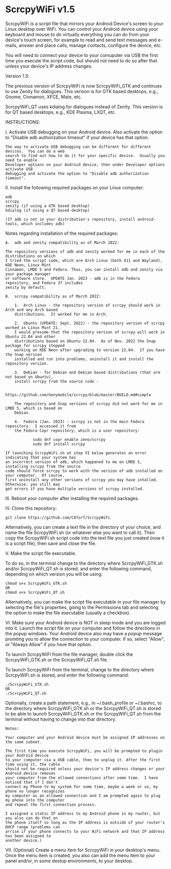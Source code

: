 # ScrcpyWiFi v1.5

ScrcpyWiFi is a script file that mirrors your Android Device's screen to your Linux desktop over WiFi.  You can control your Android device using your keyboard and mouse to do virtually everything you can do from your device's touch screen, for example to read and send text messages and e-mails, answer and place calls, manage contacts, configure the device, etc.  

You will need to connect your device to your comuputer via USB the first time you execute the script code, but should not need to do so after that unless your device's IP address changes.  

Version 1.5:

The previous version of ScrcpyWiFi is now ScrcpyWiFi_GTK and continues to use Zenity for dialogues.  This version is for GTK based desktops, e.g., Gnome, Cinnamon, XFCE, Mate, etc.

ScrcpyWiFi_QT uses kdialog for dialogues instead of Zenity.  This version is for QT based desktops, e.g., KDE Plasma, LXQT, etc.

INSTRUCTIONS:

I.  Activate USB debugging on your Android device.  Also activate the option to "Disable adb authorization timeout" if your device has that option.   

    The way to activate USB debugging can be different for different devices.  You can do a web
    search to find out how to do it for your specific device.  Usually you need to enable 
    Developer options on your Android device, then under Developer options activate USB
    debugging and activate the option to "Disable adb authorization timeout".


II.  Install the following required packages on your Linux computer:

    adb
    scrcpy
    zenity (if using a GTK based desktop)
    kdialog (if using a QT based desktop)
    
    (If adb is not in your distribution's repository, install android-tools, which includes adb)

Notes regarding installation of the required packages:

    A.  adb and zenity compatibility as of March 2022:
    
    The repository versions of adb and zenity worked for me in each of the distributions on which
    I tried the script code, which are Arch Linux (both X11 and Wayland), KDE Neon, Linux Mint
    Cinnamon, LMDE 5 and Fedora. Thus, you can install adb and zenity via your package manager
    or software store.  UPDATE Jan. 2023 - adb is in the Fedora repository, and Fedora 37 includes
    zenity by default.
   
    B.  scrcpy compatibility as of March 2022:

        1.  Arch Linux - the repository version of scrcpy should work in Arch and any Arch based
        distributions.  It worked for me in Arch.

        2.  Ubuntu (UPDATE: Sept. 2022) - the repository version of scrcpy worked in Linux Mint 21.
        I would presume that the repository version of scrcpy will work in Ubuntu 22.04 and other
        distributions based on Ubuntu 22.04.  As of Nov. 2022 the Snap package for scrcpy stopped
        working on KDE Neon after upgrading to version 22.04.  If you have the Snap version
        installed and run into problems, uninstall it and install the repository version.
             
        3.  Debian - for Debian and Debian based distributions (that are not based on Ubuntu),
        install scrcpy from the source code - 
            
            https://github.com/Genymobile/scrcpy/blob/master/BUILD.md#simple 
    
        The repository and Snap versions of scrcpy did not work for me in LMDE 5, which is based on
        Debian.
        
        4.  Fedora (Jan. 2023) - scrcpy is not in the main Fedora repository.  I accessed it from
        the Fedora Copr repository, which is a user repository:
        
                sudo dnf copr enable zeno/scrcpy
                sudo dnf install scrcpy
    
    If launching ScrcpyWiFi.sh at step VI below generates an error indicating that your system has
    an incorrect version of adb, which happened to me on LMDE 5, installing scrcpy from the source
    code should force scrcpy to work with the version of adb installed on your computer.  Of course,
    first uninstall any other versions of scrcpy you may have intalled.  Otherwise, you still may
    get errors if you have multiple versions of scrcpy installed.
    

III.  Reboot your computer after installing the required packages.


IV.  Clone this repository:

    git clone https://github.com/C8forT/ScrcpyWiFi

Alternatively, you can create a text file in the directory of your choice, and name the file ScrcpyWiFi.sh (or whatever else you want to call it).  Then copy the ScrcpyWiFi.sh script code into the text file you just created (now it is a script file), then save and close the file.


V.  Make the script file executable.  

To do so, in the terminal change to the directory where ScrcpyWiFi_GTK.sh and/or ScrcpyWiFi_QT.sh is stored, and enter the following command, depending on which version you will be using:

    chmod u+x ScrcpyWiFi_GTK.sh 
    OR
    chmod u+x ScrcpyWiFi_QT.sh 
    
Alternatively, you can make the script file executable in your file manager by selecting the file's properties, going to the Permissions tab and selecting the option to make the file executable (usually a checkbox).

VI.  Make sure your Android device is NOT in sleep mode and you are logged into it.  Launch the script file on your computer and follow the directions in the popup windows.  Your Android device also may have a popup message promting you to allow the connection to your computer.  If so, select "Allow", or "Always Allow" if you have that option.

To launch ScrcpyWiFi from the file manager, double click the ScrcpyWiFi_GTK.sh or the ScrcpyWiFi_QT.sh file.

To launch ScrcpyWiFi from the terminal, change to the directory where ScrcpyWiFi.sh is stored, and enter the following command:

    ./ScrcpyWiFi_GTK.sh
    OR
    ./ScrcpyWiFi_QT.sh
    
Optionally, create a path statement, e.g., in ~/.bash_profile or ~/.bashrc, to the directory where ScrcpyWiFi_GTK.sh or the ScrcpyWiFi_QT.sh is stored to be able to launch ScrcpyWiFi_GTK.sh or the ScrcpyWiFi_QT.sh from the terminal without having to change into that directory. 

    Notes:  
    
    Your computer and your Android device must be assigned IP addresses on the same subnet.  
    
    The first time you execute ScrcpyWiFi, you will be prompted to plugin your Android device
    to your computer via a USB cable, then to unplug it. After the first time using it, the cable
    should not be required unless your device's IP address changes or your Android device removes
    your computer from the allowed connections after some time.  I have noticed that if I don't
    connect my Phone to my system for some time, maybe a week or so, my phone no longer recognizes
    my computer as an allowed connection and I am prompted again to plug my phone into the computer
    and repeat the first connection process.
    
    I assigned a static IP address to my Android phone in my router, but you also can do that on
    the phone itself so long as the IP address is outside of your router's DHCP range (problems can
    arrise if your phone connects to your WiFi network and that IP address has been assigned to
    another device.)
    
VII. (Optional) Create a menu item for ScrcpyWiFi in your desktop's menu.  Once the menu item is created, you also can add the menu item to your panel and/or, in some destop environments, to your desktop.
